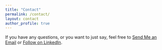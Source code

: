 ```yaml
---
title: "Contact"
permalink: /contact/
layout: contact
author_profile: true
---
```


If you have any questions, or you want to just say, feel free to <a href="mailto:antonisagg@outlook.com" target="_blank" class=": .btn .btn--large">Send Me an Email</a> or <a href="https://www.linkedin.com/in/antonios-angelakis-249899101/" target="_blank" class=": .btn .btn--large">Follow on LinkedIn</a>.